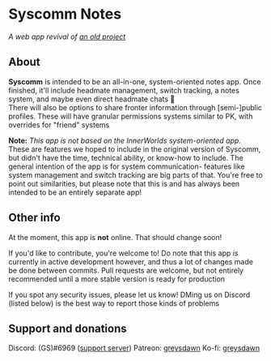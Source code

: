 # Syscomm Notes
*A web app revival of [an old project](https://github.com/greysdawn/syscomm)*

## About
**Syscomm** is intended to be an all-in-one, system-oriented notes app. Once finished, it'll include headmate management, switch tracking, a notes system, and maybe even direct headmate chats 👀  
There will also be options to share fronter information through [semi-]public profiles. These will have granular permissions systems similar to PK, with overrides for "friend" systems

**Note:** *This app is not based on the InnerWorlds system-oriented app.* These are features we hoped to include in the original version of Syscomm, but didn't have the time, technical ability, or know-how to include. The general intention of the app is for system communication- features like system management and switch tracking are big parts of that. You're free to point out similarities, but please note that this is and has always been intended to be an entirely separate app!

## Other info
At the moment, this app is **not** online. That should change soon!

If you'd like to contribute, you're welcome to! Do note that this app *is* currently in active development however, and thus a lot of changes made be done between commits. Pull requests are welcome, but not entirely recommended until a more stable version is ready for production

If you spot any security issues, please let us know! DMing us on Discord (listed below) is the best way to report those kinds of problems

## Support and donations
Discord: (GS)#6969  ([support server](https://discord.gg/EvDmXGt))
Patreon: [greysdawn](https://patreon.com/greysdawn)
Ko-fi: [greysdawn](https://ko-fi.com/greysdawn)